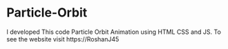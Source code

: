 # Particle-Orbit
I developed This code Particle Orbit Animation using HTML CSS and JS. To see the website visit https://RoshanJ45
